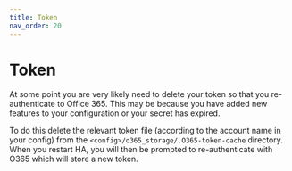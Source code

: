 ```yaml
---
title: Token
nav_order: 20
---
```


# Token
At some point you are very likely need to delete your token so that you re-authenticate to Office 365. This may be because you have added new features to your configuration or your secret has expired.

To do this delete the relevant token file (according to the account name in your config) from the `<config>/o365_storage/.O365-token-cache` directory. When you restart HA, you will then be prompted to re-authenticate with O365 which will store a new token.